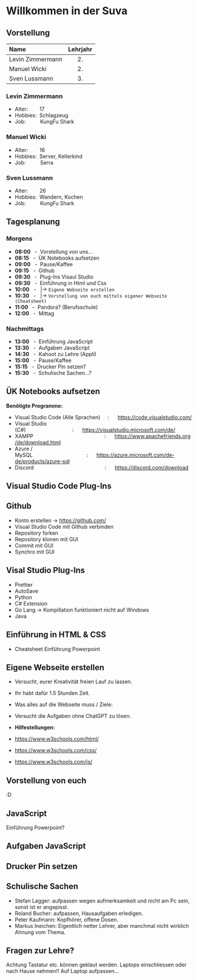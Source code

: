 # Willkommen in der Suva

## **Vorstellung**

| Name             | Lehrjahr |
|:-----------------|:--------:|
| Levin Zimmermann |    2.    |
| Manuel Wicki     |    2.    |
| Sven Lussmann    |    3.    |


### Levin Zimmermann

- Alter: &nbsp;&nbsp;&nbsp;&nbsp;&nbsp;&nbsp; 17
- Hobbies: &nbsp;Schlagzeug
- Job: &nbsp;&nbsp;&nbsp;&nbsp;&nbsp;&nbsp;&nbsp;&nbsp;&nbsp;KungFu Shark

### Manuel Wicki

- Alter: &nbsp;&nbsp;&nbsp;&nbsp;&nbsp;&nbsp; 16
- Hobbies: &nbsp;Server, Kellerkind
- Job: &nbsp;&nbsp;&nbsp;&nbsp;&nbsp;&nbsp;&nbsp;&nbsp;&nbsp;Serra

### Sven Lussmann

- Alter: &nbsp;&nbsp;&nbsp;&nbsp;&nbsp;&nbsp; 26
- Hobbies: &nbsp;Wandern, Kochen
- Job: &nbsp;&nbsp;&nbsp;&nbsp;&nbsp;&nbsp;&nbsp;&nbsp;&nbsp;KungFu Shark

## **Tagesplanung**

### **Morgens**
- **08:00** &nbsp;&nbsp;-&nbsp; Vorstellung von uns...
- **08:15** &nbsp;&nbsp;-&nbsp; ÜK Notebooks aufsetzen
- **09:00** &nbsp;&nbsp;-&nbsp; Pause/Kaffee
- **09:15** &nbsp;&nbsp;-&nbsp; Github
- **09:30** &nbsp;&nbsp;-&nbsp; Plug-Ins Visaul Studio
- **09:30** &nbsp;&nbsp;-&nbsp;&nbsp;Einführung in Html und Css
- **10:00** &nbsp;&nbsp;-&nbsp;&nbsp;   |-> `Eigene Webseite erstellen`
- **10:30** &nbsp;&nbsp;-&nbsp;&nbsp;   |-> `Vorstellung von euch mittels eigener Webseite (Cheatsheet)`
- **11:00** &nbsp;&nbsp;-&nbsp; Pandora? (Berufsschule)
- **12:00** &nbsp;&nbsp;-&nbsp; Mittag

### **Nachmittags**
- **13:00** &nbsp;&nbsp;-&nbsp; Einführung JavaScript
- **13:30** &nbsp;&nbsp;-&nbsp; Aufgaben JavaScript
- **14:30** &nbsp;&nbsp;-&nbsp; Kahoot zu Lehre (Appli)
- **15:00** &nbsp;&nbsp;-&nbsp; Pause/Kaffee
- **15:15** &nbsp;&nbsp;-&nbsp; Drucker Pin setzen?
- **15:30** &nbsp;&nbsp;-&nbsp; Schulische Sachen...?

## **ÜK Notebooks aufsetzen**
**Benötigte Programme:**
- Visual Studio Code (Alle Sprachen) &nbsp;&nbsp;&nbsp;&nbsp;:&nbsp;&nbsp;&nbsp;&nbsp;&nbsp;&nbsp;https://code.visualstudio.com/
- Visual Studio (C#)&nbsp;&nbsp;&nbsp;&nbsp;&nbsp;&nbsp;&nbsp;&nbsp;&nbsp;&nbsp;&nbsp;&nbsp;&nbsp;&nbsp;&nbsp;&nbsp;&nbsp;&nbsp;&nbsp;&nbsp;&nbsp;&nbsp;&nbsp;&nbsp;&nbsp;&nbsp;&nbsp;&nbsp;&nbsp;&nbsp;&nbsp;&nbsp;:&nbsp;&nbsp;&nbsp;&nbsp;&nbsp;&nbsp;https://visualstudio.microsoft.com/de/
- XAMPP&nbsp;&nbsp;&nbsp;&nbsp;&nbsp;&nbsp;&nbsp;&nbsp;&nbsp;&nbsp;&nbsp;&nbsp;&nbsp;&nbsp;&nbsp;&nbsp;&nbsp;&nbsp;&nbsp;&nbsp;&nbsp;&nbsp;&nbsp;&nbsp;&nbsp;&nbsp;&nbsp;&nbsp;&nbsp;&nbsp;&nbsp;&nbsp;&nbsp;&nbsp;&nbsp;&nbsp;&nbsp;&nbsp;&nbsp;&nbsp;&nbsp;&nbsp;&nbsp;&nbsp;&nbsp;&nbsp;&nbsp;&nbsp;&nbsp;:&nbsp;&nbsp;&nbsp;&nbsp;&nbsp;&nbsp;https://www.apachefriends.org/de/download.html
- Azure / MySQL&nbsp;&nbsp;&nbsp;&nbsp;&nbsp;&nbsp;&nbsp;&nbsp;&nbsp;&nbsp;&nbsp;&nbsp;&nbsp;&nbsp;&nbsp;&nbsp;&nbsp;&nbsp;&nbsp;&nbsp;&nbsp;&nbsp;&nbsp;&nbsp;&nbsp;&nbsp;&nbsp;&nbsp;&nbsp;&nbsp;&nbsp;&nbsp;&nbsp;&nbsp;&nbsp;&nbsp;&nbsp;:&nbsp;&nbsp;&nbsp;&nbsp;&nbsp;&nbsp;https://azure.microsoft.com/de-de/products/azure-sql
- Discord&nbsp;&nbsp;&nbsp;&nbsp;&nbsp;&nbsp;&nbsp;&nbsp;&nbsp;&nbsp;&nbsp;&nbsp;&nbsp;&nbsp;&nbsp;&nbsp;&nbsp;&nbsp;&nbsp;&nbsp;&nbsp;&nbsp;&nbsp;&nbsp;&nbsp;&nbsp;&nbsp;&nbsp;&nbsp;&nbsp;&nbsp;&nbsp;&nbsp;&nbsp;&nbsp;&nbsp;&nbsp;&nbsp;&nbsp;&nbsp;&nbsp;&nbsp;&nbsp;&nbsp;&nbsp;&nbsp;&nbsp;&nbsp;&nbsp;:&nbsp;&nbsp;&nbsp;&nbsp;&nbsp;&nbsp;https://discord.com/download

## **Visual Studio Code Plug-Ins**

## **Github**
- Konto erstellen -> https://github.com/
- Visual Studio Code mit Github verbinden
- Repository forken
- Repository klonen mit GUI
- Commit mit GUI
- Synchro mit GUI

## **Visal Studio Plug-Ins**
- Prettier
- AutoSave
- Python
- C# Extension
- Go Lang -> Kompillation funktioniert nicht auf Windows
- Java


## **Einführung in HTML & CSS**
- Cheatsheet
Einführung Powerpoint

## **Eigene Webseite erstellen**
- Versucht, eurer Kreativität freien Lauf zu lassen.
- Ihr habt dafür 1.5 Stunden Zeit.

- Was alles auf die Webseite muss / Ziele:

- Versucht die Aufgaben ohne ChatGPT zu lösen. 
- **Hilfestellungen:**
- https://www.w3schools.com/html/
- https://www.w3schools.com/css/
- https://www.w3schools.com/js/

## **Vorstellung von euch**
:D

## **JavaScript**
Einführung Powerpoint?
## **Aufgaben JavaScript**

## **Drucker Pin setzen**

## **Schulische Sachen**
- Stefan Lagger: aufpassen wegen aufmerksamkeit und nicht am Pc sein, sonst ist er angepisst.
- Roland Bucher: aufpassen, Hausaufgaben erledigen.
- Peter Kaufmann: Kopfhörer, offene Dosen.
- Markus Ineichen: Eigentlich netter Lehrer, aber manchmal nicht wirklich Ahnung vom Thema.

## **Fragen zur Lehre?**
Achtung Tastatur etc. können geklaut werden. Laptops einschliessen oder nach Hause nehmen!!
Auf Laptop aufpassen...
